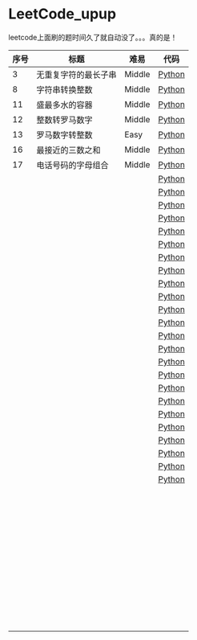 # LeetCode_upup
leetcode上面刷的题时间久了就自动没了。。。真的是！

| 序号 | 标题                 | 难易   | 代码                                                         |
| ---- | -------------------- | ------ | ------------------------------------------------------------ |
| 3    | 无重复字符的最长子串 | Middle | [Python](https://github.com/Julyhcw/LeetCode_upup/blob/master/leetcode/3M-无重复字符的最长子串.py) |
| 8    | 字符串转换整数       | Middle | [Python](https://github.com/Julyhcw/LeetCode_upup/blob/master/leetcode/8M-字符串转换整数.py) |
| 11   | 盛最多水的容器       | Middle | [Python](https://github.com/Julyhcw/LeetCode_upup/blob/master/leetcode/11M-盛最多水的容器.py) |
| 12   | 整数转罗马数字       | Middle | [Python](https://github.com/Julyhcw/LeetCode_upup/blob/master/leetcode/12M-整数转罗马数字.py) |
| 13   | 罗马数字转整数       | Easy   | [Python](https://github.com/Julyhcw/LeetCode_upup/blob/master/leetcode/13E-罗马数字转整数.py) |
| 16   | 最接近的三数之和     | Middle | [Python](https://github.com/Julyhcw/LeetCode_upup/blob/master/leetcode/16M-最接近的三数之和.py) |
| 17   | 电话号码的字母组合   | Middle | [Python](https://github.com/Julyhcw/LeetCode_upup/blob/master/leetcode/17M-电话号码的字母组合.py) |
|      |                      |        | [Python](https://github.com/Julyhcw/LeetCode_upup/blob/master/leetcode/11M-盛最多水的容器.py) |
|      |                      |        | [Python](https://github.com/Julyhcw/LeetCode_upup/blob/master/leetcode/11M-盛最多水的容器.py) |
|      |                      |        | [Python](https://github.com/Julyhcw/LeetCode_upup/blob/master/leetcode/11M-盛最多水的容器.py) |
|      |                      |        | [Python](https://github.com/Julyhcw/LeetCode_upup/blob/master/leetcode/11M-盛最多水的容器.py) |
|      |                      |        | [Python](https://github.com/Julyhcw/LeetCode_upup/blob/master/leetcode/11M-盛最多水的容器.py) |
|      |                      |        | [Python](https://github.com/Julyhcw/LeetCode_upup/blob/master/leetcode/11M-盛最多水的容器.py) |
|      |                      |        | [Python](https://github.com/Julyhcw/LeetCode_upup/blob/master/leetcode/11M-盛最多水的容器.py) |
|      |                      |        | [Python](https://github.com/Julyhcw/LeetCode_upup/blob/master/leetcode/11M-盛最多水的容器.py) |
|      |                      |        | [Python](https://github.com/Julyhcw/LeetCode_upup/blob/master/leetcode/11M-盛最多水的容器.py) |
|      |                      |        | [Python](https://github.com/Julyhcw/LeetCode_upup/blob/master/leetcode/11M-盛最多水的容器.py) |
|      |                      |        | [Python](https://github.com/Julyhcw/LeetCode_upup/blob/master/leetcode/11M-盛最多水的容器.py) |
|      |                      |        | [Python](https://github.com/Julyhcw/LeetCode_upup/blob/master/leetcode/11M-盛最多水的容器.py) |
|      |                      |        | [Python](https://github.com/Julyhcw/LeetCode_upup/blob/master/leetcode/11M-盛最多水的容器.py) |
|      |                      |        | [Python](https://github.com/Julyhcw/LeetCode_upup/blob/master/leetcode/11M-盛最多水的容器.py) |
|      |                      |        | [Python](https://github.com/Julyhcw/LeetCode_upup/blob/master/leetcode/11M-盛最多水的容器.py) |
|      |                      |        | [Python](https://github.com/Julyhcw/LeetCode_upup/blob/master/leetcode/11M-盛最多水的容器.py) |
|      |                      |        | [Python](https://github.com/Julyhcw/LeetCode_upup/blob/master/leetcode/11M-盛最多水的容器.py) |
|      |                      |        | [Python](https://github.com/Julyhcw/LeetCode_upup/blob/master/leetcode/11M-盛最多水的容器.py) |
|      |                      |        | [Python](https://github.com/Julyhcw/LeetCode_upup/blob/master/leetcode/11M-盛最多水的容器.py) |
|      |                      |        | [Python](https://github.com/Julyhcw/LeetCode_upup/blob/master/leetcode/11M-盛最多水的容器.py) |
|      |                      |        | [Python](https://github.com/Julyhcw/LeetCode_upup/blob/master/leetcode/11M-盛最多水的容器.py) |
|      |                      |        | [Python](https://github.com/Julyhcw/LeetCode_upup/blob/master/leetcode/11M-盛最多水的容器.py) |
|      |                      |        | [Python](https://github.com/Julyhcw/LeetCode_upup/blob/master/leetcode/11M-盛最多水的容器.py) |
|      |                      |        | [Python](https://github.com/Julyhcw/LeetCode_upup/blob/master/leetcode/11M-盛最多水的容器.py) |
|      |                      |        |                                                              |
|      |                      |        |                                                              |
|      |                      |        |                                                              |
|      |                      |        |                                                              |
|      |                      |        |                                                              |
|      |                      |        |                                                              |
|      |                      |        |                                                              |
|      |                      |        |                                                              |
|      |                      |        |                                                              |
|      |                      |        |                                                              |
|      |                      |        |                                                              |
|      |                      |        |                                                              |
|      |                      |        |                                                              |
|      |                      |        |                                                              |
|      |                      |        |                                                              |
|      |                      |        |                                                              |
|      |                      |        |                                                              |
|      |                      |        |                                                              |
|      |                      |        |                                                              |
|      |                      |        |                                                              |
|      |                      |        |                                                              |
|      |                      |        |                                                              |
|      |                      |        |                                                              |
|      |                      |        |                                                              |
|      |                      |        |                                                              |
|      |                      |        |                                                              |
|      |                      |        |                                                              |
|      |                      |        |                                                              |
|      |                      |        |                                                              |
|      |                      |        |                                                              |
|      |                      |        |                                                              |
|      |                      |        |                                                              |
|      |                      |        |                                                              |
|      |                      |        |                                                              |
|      |                      |        |                                                              |
|      |                      |        |                                                              |
|      |                      |        |                                                              |
|      |                      |        |                                                              |
|      |                      |        |                                                              |
|      |                      |        |                                                              |
|      |                      |        |                                                              |
|      |                      |        |                                                              |
|      |                      |        |                                                              |
|      |                      |        |                                                              |
|      |                      |        |                                                              |
|      |                      |        |                                                              |
|      |                      |        |                                                              |
|      |                      |        |                                                              |

